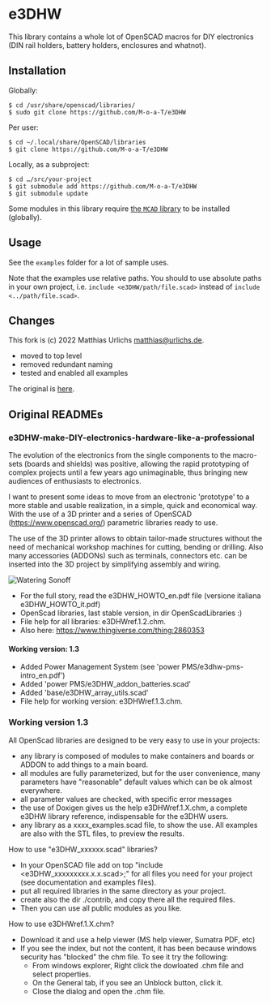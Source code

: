 # e3DHW

This library contains a whole lot of OpenSCAD macros for DIY electronics
(DIN rail holders, battery holders, enclosures and whatnot).

## Installation

Globally:

    $ cd /usr/share/openscad/libraries/
    $ sudo git clone https://github.com/M-o-a-T/e3DHW

Per user:

    $ cd ~/.local/share/OpenSCAD/libraries
    $ git clone https://github.com/M-o-a-T/e3DHW

Locally, as a subproject:

    $ cd …/src/your-project
    $ git submodule add https://github.com/M-o-a-T/e3DHW
    $ git submodule update

Some modules in this library require [the `MCAD` library](git@github.com:openscad/MCAD.git) to be
installed (globally).

## Usage

See the `examples` folder for a lot of sample uses.

Note that the examples use relative paths. You should to use absolute paths
in your own project, i.e. `include <e3DHW/path/file.scad>` instead of
`include <../path/file.scad>`.

## Changes

This fork is (c) 2022 Matthias Urlichs <matthias@urlichs.de>.

* moved to top level
* removed redundant naming
* tested and enabled all examples

The original is [here](https://github.com/msillano/e3DHW-make-DIY-electronics-hardware-like-a-professional).

## Original READMEs

### e3DHW-make-DIY-electronics-hardware-like-a-professional

The evolution of the electronics from the single components to the macro-sets (boards and shields)
was positive, allowing the rapid prototyping of complex projects until a few years ago
unimaginable, thus bringing new audiences of enthusiasts to electronics.

I want to present some ideas to move from an electronic 'prototype' to a more stable and usable
realization, in a simple, quick and economical way.
With the use of a 3D printer and a series of OpenSCAD (https://www.openscad.org/) parametric libraries ready to use.

The use of the 3D printer allows to obtain tailor-made structures without the need of mechanical
workshop machines for cutting, bending or drilling. Also many accessories (ADDONs) such as
terminals, connectors etc. can be inserted into the 3D project by simplifying assembly and wiring.

![Watering Sonoff](images/sonoff400.jpg  "Sonoff watering timer")

- For the full story, read the e3DHW_HOWTO_en.pdf file (versione italiana e3DHW_HOWTO_it.pdf)
- OpenScad libraries, last stable version, in dir OpenScadLibraries :)
- File help for all libraries: e3DHWref.1.2.chm.
- Also here: https://www.thingiverse.com/thing:2860353

#### Working version: 1.3

 - Added Power Management System (see 'power PMS/e3dhw-pms-intro_en.pdf')
 - Added 'power PMS/e3DHW_addon_batteries.scad'
 - Added 'base/e3DHW_array_utils.scad'
 - File help for working version: e3DHWref.1.3.chm.

### Working version 1.3

All OpenScad libraries are designed to be very easy to use in your projects:

- any library is composed of modules to make containers and boards or ADDON to add things to a main board.
- all modules are fully parameterized, but for the user convenience, many parameters have "reasonable" default values which can
  be ok almost everywhere.
- all parameter values are checked, with specific error messages
- the use of Doxigen gives us the help e3DHWref.1.X.chm, a complete e3DHW library reference, indispensable for the e3DHW users.
- any library as a xxxx_examples.scad file, to show the use. All examples are also with the STL files, to preview the results.

How to use "e3DHW_xxxxxx.scad" libraries?
- In your OpenSCAD file add on top "include <e3DHW_xxxxxxxxx.x.x.scad>;" for all files you need for your project (see
documentation and examples files).
- put all required libraries in the same directory as your project.
- create also the dir ./contrib, and copy there all the required files.
- Then you can use all public modules as you like.

How to use e3DHWref.1.X.chm?
- Download it and use a help viewer (MS help viewer, Sumatra PDF, etc)
- If you see the index, but not the content, it has been because windows security has "blocked" the chm file. To see it try the following:
  - From windows explorer, Right click the dowloated .chm file and select properties.
  - On the General tab, if you see an Unblock button, click it.
  - Close the dialog and open the .chm file.
